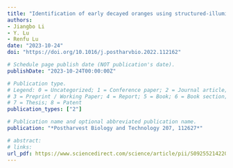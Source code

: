 ```yaml
---
title: "Identification of early decayed oranges using structured-illumination reflectance imaging coupled with fast demodulation and improved image processing algorithms"
authors: 
- Jiangbo Li
- Y. Lu
- Renfu Lu
date: "2023-10-24"
doi: "https://doi.org/10.1016/j.postharvbio.2022.112162"

# Schedule page publish date (NOT publication's date).
publishDate: "2023-10-24T00:00:00Z"

# Publication type.
# Legend: 0 = Uncategorized; 1 = Conference paper; 2 = Journal article;
# 3 = Preprint / Working Paper; 4 = Report; 5 = Book; 6 = Book section;
# 7 = Thesis; 8 = Patent
publication_types: ["2"]

# Publication name and optional abbreviated publication name.
publication: "*Postharvest Biology and Technology 207, 112627*"

# abstract: 
# links:
url_pdf: https://www.sciencedirect.com/science/article/pii/S0925521422003301?dgcid=coauthor
---
```

